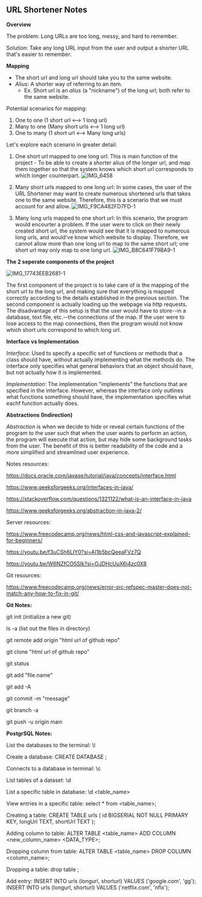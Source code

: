 ## URL Shortener Notes

**Overview**

The problem: Long URLs are too long, messy, and hard to remember.

Solution: Take any long URL input from the user and output a shorter URL that's easier to remember.


**Mapping**
- The short url and long url should take you to the same website.
- *Alius*: A shorter way of referring to an item.
  - Ex. Short url is an *alius* (a "nickname") of the long url; both refer to the same website.

Potential scenarios for mapping:
  1. One to one (1 short url <--> 1 long url)
  2. Many to one (Many short urls <--> 1 long url)
  3. One to many (1 short url <--> Many long urls)

Let's explore each scenario in greater detail:

  1. One short url mapped to one long url: This is main function of the project - To be able to create a shorter alius of the longer url, and map them together so that the system knows which short url corresponds to which longer counterpart.
![IMG_6458](https://github.com/user-attachments/assets/da998604-c00c-4a59-9aca-fb1ade8711b9)

  
  2. Many short urls mapped to one long url: In some cases, the user of the URL Shortener may want to create numerous shortened urls that takes one to the same website. Therefore, this is a scenario that we must account for and allow.
![IMG_F9CA482FD7FD-1](https://github.com/user-attachments/assets/6ca1f797-65da-46f1-badf-3fbf91137f4e)


  3. Many long urls mapped to one short url: In this scenario, the program would encourter a problem. If the user were to click on their newly created short url, the system would see that it is mapped to numerous long urls, and would've know which website to display. Therefore, we cannot allow more than one long url to map to the same short url; one short url may only map to one long url.
![IMG_B8C641F79BA9-1](https://github.com/user-attachments/assets/fa714cb6-18f4-491f-9044-49bf3dc02ec8)


**The 2 seperate components of the project**

![IMG_17743EEB2681-1](https://github.com/user-attachments/assets/52787b0d-229b-43fd-821d-d7a8fe3beb59)


The first component of the project is to take care of is the mapping of the short url to the long url, and making sure that everything is mapped correctly according to the details established in the previous section. The second component is actually loading up the webpage via http requests. The disadvantage of this setup is that the user would have to store--in a database, text file, etc.--the connections of the map. If the user were to lose access to the map connections, then the program would not know which  short urls correspond to which long url.

**Interface vs Implementation**

*Interface*: Used to specify a specific set of functions or methods that a class should have, without actually implementing what the methods do. The interface only specifies what general behaviors that an object should have, but not actually how it is  implemented. 

*Implementation*: The implementation "implements" the functions that are specified in the interface. However, whereas the interface only outlines what functions something should have, the implementation specifies what eachf function actually does. 


**Abstractions (Indirection)**

*Abstraction* is when we decide to hide or reveal certain functions of the program to the user such that when the user wants to perform an action, the program will execute that action, but may hide some background tasks from the user. The benefit of this is better readability of the code and a more simplified and streamlined user experience. 


Notes resources: 

https://docs.oracle.com/javase/tutorial/java/concepts/interface.html

https://www.geeksforgeeks.org/interfaces-in-java/

https://stackoverflow.com/questions/1321122/what-is-an-interface-in-java

https://www.geeksforgeeks.org/abstraction-in-java-2/


Server resources: 

https://www.freecodecamp.org/news/html-css-and-javascript-explained-for-beginners/

https://youtu.be/f3uCSh6LIY0?si=AI1b5bcQeeaFVz7Q

https://youtu.be/W6NZfCO5SIk?si=OJDHcUuX6i4zc0X8

Git resources:

https://www.freecodecamp.org/news/error-src-refspec-master-does-not-match-any-how-to-fix-in-git/



**Git Notes:**

git init (initialize a new git)

ls -a (list out the files in directory)

git remote add origin "html url of github repo"

git clone "html url of github repo"

git status

git add "file.name"

git add -A

git commit -m "message" 

git branch -a

git push -u origin main


**PostgrSQL Notes:**

List the databases to the terminal: \l

Create a database: CREATE DATABASE <name of database>;

Connects to a database in terminal: \c <name of database>

List tables of a dataset: \d

List a specific table in database: \d <table_name>

View entries in a specific table: select * from <table_name>;

Creating a table:
CREATE TABLE urls (
  id BIGSERIAL NOT NULL PRIMARY KEY,
  longUrl TEXT,
  shortUrl TEXT
);

Adding column to table: ALTER TABLE <table_name> ADD COLUMN <new_column_name> <DATA_TYPE>;

Dropping column from table: ALTER TABLE <table_name> DROP COLUMN <column_name>;

Dropping a table: drop table <tableName>;

Add entry: 
INSERT INTO urls (longurl, shorturl) VALUES ('google.com', 'gg');
INSERT INTO urls (longurl, shorturl) VALUES ('netflix.com', 'nflx');